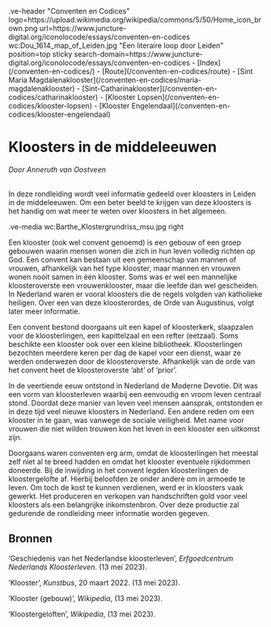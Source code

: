 <link rel="stylesheet" href="https://fonts.googleapis.com/css?family=Trirong">
<style>
    @import url('https://fonts.googleapis.com/css2?family=Cardo&family=Caudex&family=Marck+Script&display=swap');
    #juncture ve-header {font-family: 'Caudex'}
    #juncture h1 {font-family: 'Caudex'}
    #juncture h2 {font-family: 'Caudex'}
    #juncture h3 {font-family: 'Caudex'}
</style>
.ve-header "Conventen en Codices" logo=https://upload.wikimedia.org/wikipedia/commons/5/50/Home_icon_brown.png url=https://www.juncture-digital.org/iconolocode/essays/conventen-en-codices wc:Dou_1614_map_of_Leiden.jpg "Een literaire loop door Leiden" position=top sticky search-domain=https://www.juncture-digital.org/iconolocode/essays/conventen-en-codices 
    - [Index](/conventen-en-codices/)
    - [Route](/conventen-en-codices/route)
    - [Sint Maria Magdalenaklooster](/conventen-en-codices/maria-magdalenaklooster)
    - [Sint-Catharinaklooster](/conventen-en-codices/catharinaklooster)
    - [Klooster Lopsen](/conventen-en-codices/klooster-lopsen)
    - [Klooster Engelendaal](/conventen-en-codices/klooster-engelendaal)

# Kloosters in de middeleeuwen
*Door Anneruth van Oostveen*
<br><br>

In deze rondleiding wordt veel informatie gedeeld over kloosters in Leiden in de middeleeuwen. Om een beter beeld te krijgen van deze kloosters is het handig om wat meer te weten over kloosters in het algemeen.

.ve-media wc:Barthe_Klostergrundriss_msu.jpg right

Een klooster (ook wel convent genoemd) is een gebouw of een groep gebouwen waarin mensen wonen die zich in hun leven volledig richten op God. Een convent kan bestaan uit een gemeenschap van mannen of vrouwen, afhankelijk van het type klooster, maar mannen en vrouwen wonen nooit samen in één klooster. Soms was er wel een mannelijke kloosteroverste een vrouwenklooster, maar die leefde dan wel gescheiden. In Nederland waren er vooral kloosters die de regels volgden van katholieke heiligen. Over een van deze kloosterordes, de Orde van Augustinus, volgt later meer informatie. 
    
Een convent bestond doorgaans uit een kapel of kloosterkerk, slaapzalen voor de kloosterlingen, een kapittelzaal en een refter (eetzaal). Soms beschikte een klooster ook over een kleine bibliotheek. Kloosterlingen bezochten meerdere keren per dag de kapel voor een dienst, waar ze werden onderwezen door de kloosteroverste. Afhankelijk van de orde van het convent heet de kloosteroverste ‘abt’ of ‘prior’.
    
In de veertiende eeuw ontstond in Nederland de Moderne Devotie. Dit was een vorm van kloosterleven waarbij een eenvoudig en vroom leven centraal stond. Doordat deze manier van leven veel mensen aansprak, ontstonden er in deze tijd veel nieuwe kloosters in Nederland. Een andere reden om een klooster in te gaan, was vanwege de sociale veiligheid. Met name voor vrouwen die niet wilden trouwen kon het leven in een klooster een uitkomst zijn.

Doorgaans waren conventen erg arm, omdat de kloosterlingen het meestal zelf niet al te breed hadden en omdat het klooster eventuele rijkdommen doneerde. Bij de inwijding in het convent legden kloosterlingen de kloostergelofte af. Hierbij beloofden ze onder andere om in armoede te leven. Om toch de kost te kunnen verdienen, werd er in kloosters vaak gewerkt. Het produceren en verkopen van handschriften gold voor veel kloosters als een belangrijke inkomstenbron. Over deze productie zal gedurende de rondleiding meer informatie worden gegeven.


## Bronnen

‘Geschiedenis van het Nederlandse kloosterleven’, *Erfgoedcentrum Nederlands Kloosterleven*.  (13 mei 2023). 

‘Klooster’, *Kunstbus*, 20 maart 2022.  (13 	mei 2023). 

‘Klooster (gebouw)’, *Wikipedia*,  (13 mei 	2023). 

‘Kloostergeloften’, *Wikipedia*,  (13 mei 		2023).